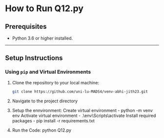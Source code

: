 # How to Run Q12.py

## Prerequisites
- Python 3.6 or higher installed.

---

## Setup Instructions

### Using `pip` and Virtual Environments

1. Clone the repository to your local machine:
   ```bash
   git clone https://github.com/uni-lu-MADS4/venv-abhi-jith23.git

2. Navigate to the project directory

3. Setup the ennvironment:
    Create virtual environment - python -m venv env
    Activate virtual environment - .\env\Scripts\activate
    Install required packages - pip install -r requirements.txt

4. Run the Code:
    python Q12.py



